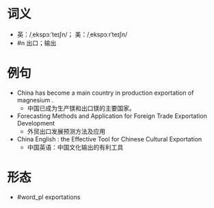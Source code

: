 # 词义
- 英：/ˌekspɔːˈteɪʃn/； 美：/ˌekspɔːrˈteɪʃn/
- #n 出口；输出
# 例句
- China has become a main country in production exportation of magnesium .
	- 中国已成为生产镁和出口镁的主要国家。
- Forecasting Methods and Application for Foreign Trade Exportation Development
	- 外贸出口发展预测方法及应用
- China English : the Effective Tool for Chinese Cultural Exportation
	- 中国英语：中国文化输出的有利工具
# 形态
- #word_pl exportations
